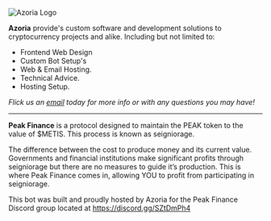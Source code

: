 ![Azoria Logo](https://azoria.com.au/assets/logos/Logo-small-transparent.png)



**Azoria** provide's custom software and development solutions to cryptocurrency projects and alike. Including but not limited to:
- Frontend Web Design
- Custom Bot Setup's
- Web & Email Hosting.
- Technical Advice.
- Hosting Setup.

*Flick us an [email](mailto://info@azoria.au) today for more info or with any questions you may have!*
______________________________________
**Peak Finance** is a protocol designed to maintain the PEAK token to the value of $METIS. This process is known as seigniorage.

The difference between the cost to produce money and its current value. Governments and financial institutions make significant profits through seigniorage but there are no measures to guide it’s production. This is where Peak Finance comes in, allowing YOU to profit from participating in seigniorage.

This bot was built and proudly hosted by Azoria for the Peak Finance Discord group located at https://discord.gg/SZtDmPh4